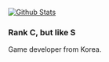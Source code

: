 [![Github Stats](https://github-readme-stats.vercel.app/api?username=gnqo7598&count_private=true&theme=dark)](https://github.com/gnqo7598)
### Rank C, but like S
Game developer from Korea.
